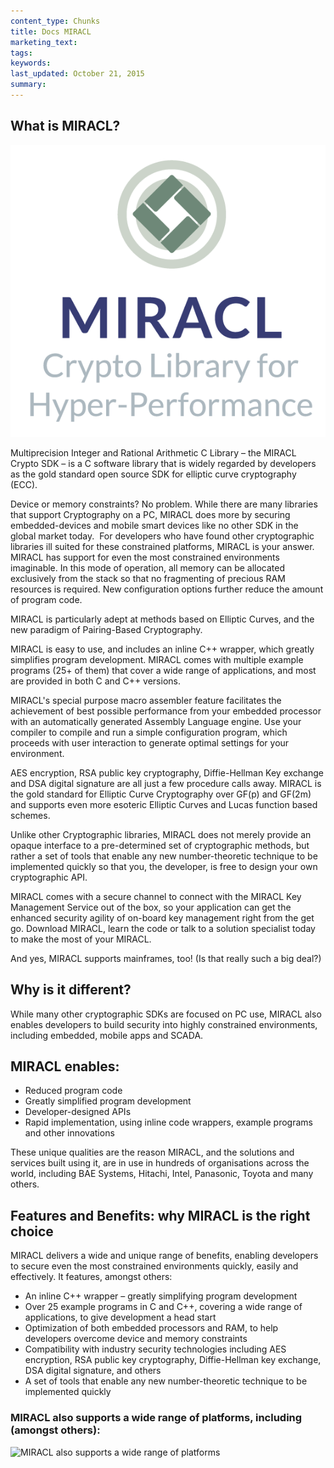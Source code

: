 ```yaml
---
content_type: Chunks
title: Docs MIRACL
marketing_text:
tags: 
keywords: 
last_updated: October 21, 2015
summary: 
---
```


## What is MIRACL?

![1-miracl](/img/1-miracl.png)

Multiprecision Integer and Rational Arithmetic C Library – the MIRACL Crypto SDK – is a C software library that is widely regarded by developers as the gold standard open source SDK for elliptic curve cryptography (ECC).

Device or memory constraints? No problem. While there are many libraries that support Cryptography on a PC, MIRACL does more by securing embedded-devices and mobile smart devices like no other SDK in the global market today.  For developers who have found other cryptographic libraries ill suited for these constrained platforms, MIRACL is your answer. MIRACL has support for even the most constrained environments imaginable. In this mode of operation, all memory can be allocated exclusively from the stack so that no fragmenting of precious RAM resources is required. New configuration options further reduce the amount of program code.

MIRACL is particularly adept at methods based on Elliptic Curves, and the new paradigm of Pairing-Based Cryptography.

MIRACL is easy to use, and includes an inline C++ wrapper, which greatly simplifies program development. MIRACL comes with multiple example programs (25+ of them) that cover a wide range of applications, and most are provided in both C and C++ versions.

MIRACL's special purpose macro assembler feature facilitates the achievement of best possible performance from your embedded processor with an automatically generated Assembly Language engine. Use your compiler to compile and run a simple configuration program, which proceeds with user interaction to generate optimal settings for your environment.

AES encryption, RSA public key cryptography, Diffie-Hellman Key exchange and DSA digital signature are all just a few procedure calls away. MIRACL is the gold standard for Elliptic Curve Cryptography over GF(p) and GF(2m) and supports even more esoteric Elliptic Curves and Lucas function based schemes.

Unlike other Cryptographic libraries, MIRACL does not merely provide an opaque interface to a pre-determined set of cryptographic methods, but rather a set of tools that enable any new number-theoretic technique to be implemented quickly so that you, the developer, is free to design your own cryptographic API.

MIRACL comes with a secure channel to connect with the MIRACL Key Management Service out of the box, so your application can get the enhanced security agility of on-board key management right from the get go.  Download MIRACL, learn the code or talk to a solution specialist today to make the most of your MIRACL.

And yes, MIRACL supports mainframes, too!  (Is that really such a big deal?)

## **Why is it different?**

While many other cryptographic SDKs are focused on PC use, MIRACL also enables developers to build security into highly constrained environments, including embedded, mobile apps and SCADA.

## MIRACL enables:

*  Reduced program code
*  Greatly simplified program development
*  Developer-designed APIs
*  Rapid implementation, using inline code wrappers, example programs and other innovations

These unique qualities are the reason MIRACL, and the solutions and services built using it, are in use in hundreds of organisations across the world, including BAE Systems, Hitachi, Intel, Panasonic, Toyota and many others.

## **Features and Benefits: why MIRACL is the right choice**

MIRACL delivers a wide and unique range of benefits, enabling developers to secure even the most constrained environments quickly, easily and effectively. It features, amongst others:

*  An inline C++ wrapper – greatly simplifying program development
*  Over 25 example programs in C and C++, covering a wide range of applications, to give development a head start
*  Optimization of both embedded processors and RAM, to help developers overcome device and memory constraints
*  Compatibility with industry security technologies including AES encryption, RSA public key cryptography, Diffie-Hellman key exchange, DSA digital signature, and others
*  A set of tools that enable any new number-theoretic technique to be implemented quickly

### **MIRACL also supports a wide range of platforms, including (amongst others):**

![MIRACL also supports a wide range of platforms](data\assets\images\chunks\cpu.jpg "MIRACL also supports a wide range of platforms")
